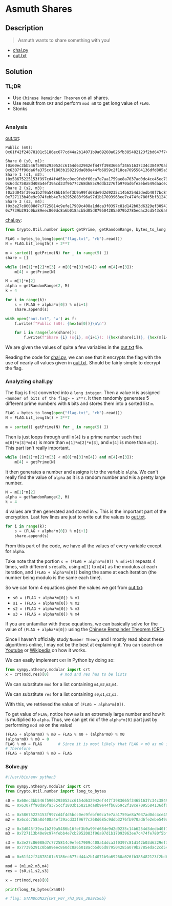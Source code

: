 # Asmuth Shares
## Description
> Asmuth wants to share something with you!

- [chal.py](https://github.com/YeoJongHan/CTF_WriteUps/blob/main/STANDCON_2022/Crypto/Asmuth%20Shares/challenge/chal.py)
- [out.txt](https://github.com/YeoJongHan/CTF_WriteUps/blob/main/STANDCON_2022/Crypto/Asmuth%20Shares/challenge/out.txt)

## Solution
### TL;DR
- Use `Chinese Remainder Theorem` on all shares.
- Use result from `CRT` and perform `mod m0` to get long value of `FLAG`.
- Stonks
#
### Analysis

[out.txt](https://github.com/YeoJongHan/CTF_WriteUps/blob/main/STANDCON_2022/Crypto/Asmuth%20Shares/challenge/out.txt):
```
Public (m0): 0x61f42f24878101c5186ec677cd44a2b14071b9a69260a026fb385482123f2bd647f74e8c569d3cad1c2d48ad6da58ceddd021c5d

Share 0 (s0, m1): (0x60ec3bb546f5905293052cc6154d632942ef447f3983665f34651637c34c384970abf40095368ffd426f5139ec3d1e07a868a830, 0x6307ff90da6fa375ccf1803b158219da8b9e44fb6859c2f18ce7095584136dfd805a5ac4ecea326c10863ed6e2e39ac82abc9c49)
Share 1 (s1, m2): (0x58675225153f997cd4f4d5bcc0ec9febf60ca7e7aa1759ae8a7037ad0dc4ce45ec79e49c3a1f8bb011adadc57e7d8a39bb845cad, 0x6cdc758a8d408a4ef39acd33f9677c268d685c9ddb3276fb970ad6fe2ebe549daace27fd7b05ca495ba3fe7fef9f9bbd23baf44d)
Share 2 (s2, m3): (0x3d045f39ea1b2f9a5486b16fef3b9a99fd68de9d2d9235c14b6254d3dedb40f7bc8f2087de7a111671426d83b6c9f1709ab90d89, 0x727113b40e9c974febb4e7cb2952083f96a97d1b17093963ee7c474fe780f5bf31241b540470c949593b363ca2c84d73584eb2f3)
Share 3 (s3, m4): (0x3e27c86088d7c7725814c9efe17909c408a1ddca3f0397c81d142b03d6329ef30941b558f22dc8bc20e752e4a6088a7067e76565, 0x7739b291c0ba89eec860dc8a6b018acb5d05d879504285a079b2785edac2cd543c6a86589071835d74f63524952910944b0977e7)
```
[chal.py](https://github.com/YeoJongHan/CTF_WriteUps/blob/main/STANDCON_2022/Crypto/Asmuth%20Shares/challenge/chal.py):
``` python
from Crypto.Util.number import getPrime, getRandomRange, bytes_to_long

FLAG = bytes_to_long(open("flag.txt", "rb").read())
N = FLAG.bit_length() + 2**7

m = sorted([ getPrime(N) for _ in range(5) ])
share = []

while ((m[1]*m[2]*m[3] < m[0]*m[3]*m[4]) and m[4]<m[3]):
	m[4] = getPrime(N)

M = m[1]*m[2]
alpha = getRandomRange(2, M)
k = 4

for i in range(k):
    s = (FLAG + alpha*m[0]) % m[i+1]
    share.append(s)

with open("out.txt", 'w') as f:
    f.write(f"Public (m0): {hex(m[0])}\n\n")

    for i in range(len(share)):
        f.write(f"Share {i} (s{i}, m{i+1}): ({hex(share[i])}, {hex(m[i+1])})\n")
```

We are given the values of quite a few variables in the [out.txt](https://github.com/YeoJongHan/CTF_WriteUps/blob/main/STANDCON_2022/Crypto/Asmuth%20Shares/challenge/out.txt) file.

Reading the code for [chal.py](https://github.com/YeoJongHan/CTF_WriteUps/blob/main/STANDCON_2022/Crypto/Asmuth%20Shares/challenge/chal.py), we can see that it encrypts the flag with the use of nearly all values given in [out.txt](https://github.com/YeoJongHan/CTF_WriteUps/blob/main/STANDCON_2022/Crypto/Asmuth%20Shares/challenge/out.txt). Should be fairly simple to decrypt the flag.

### Analyzing chall.py
The flag is first converted into a `long integer`. Then a value `N` is assigned `<number of bits of the flag> + 2**7`. It then randomly generates 5 different prime numbers with `N` bits and stores them into a sorted list `m`.
``` python
FLAG = bytes_to_long(open("flag.txt", "rb").read())
N = FLAG.bit_length() + 2**7

m = sorted([ getPrime(N) for _ in range(5) ])
```
Then is just loops through until `m[4]` is a prime number such that `m[0]*m[3]*m[4]` is more than `m[1]*m[2]*m[3]`, and `m[4]` is more than `m[3]`. This part isn't really important.
``` python
while ((m[1]*m[2]*m[3] < m[0]*m[3]*m[4]) and m[4]<m[3]):
	m[4] = getPrime(N)
```
It then generates a number and assigns it to the variable `alpha`. We can't really find the value of `alpha` as it is a random number and `M` is a pretty large number.
``` python
M = m[1]*m[2]
alpha = getRandomRange(2, M)
k = 4
```
4 values are then generated and stored in `s`. This is the important part of the encryption. Last few lines are just to write out the values to [out.txt](https://github.com/YeoJongHan/CTF_WriteUps/blob/main/STANDCON_2022/Crypto/Asmuth%20Shares/challenge/out.txt). 
``` python
for i in range(k):
    s = (FLAG + alpha*m[0]) % m[i+1]
    share.append(s)
```
From this part of the code, we have all the values of every variable except for `alpha`.

Take note that the portion `s = (FLAG + alpha*m[0]) % m[i+1]` repeats 4 times, with different `s` results, using `m[1]` to `m[4]` as the modulus at each iteration, and `(FLAG + alpha*m[0])` being the same at each iteration (the number being modulo is the same each time).

So we can form 4 equations given the values we got from [out.txt](https://github.com/YeoJongHan/CTF_WriteUps/blob/main/STANDCON_2022/Crypto/Asmuth%20Shares/challenge/out.txt):
- `s0 = (FLAG + alpha*m[0]) % m1`
- `s1 = (FLAG + alpha*m[0]) % m2`
- `s2 = (FLAG + alpha*m[0]) % m3`
- `s3 = (FLAG + alpha*m[0]) % m4`

If you are unfamiliar with these equations, we can basically solve for the value of `(FLAG + alpha*m[0])` using the [Chinese Remainder Theorem (CRT)](https://en.wikipedia.org/wiki/Chinese_remainder_theorem#:~:text=In%20mathematics%2C%20the%20Chinese%20remainder,are%20pairwise%20coprime%20).

Since I haven't officially study `Number Theory` and I mostly read about these algorithms online, I may not be the best at explaining it. You can search on [Youtube](https://www.youtube.com) or [Wikipedia](https://www.wikipedia.com) on how it works.

We can easily implement `CRT` in Python by doing so:
``` python
from sympy.ntheory.modular import crt
x = crt(mod,res)[0] 	# mod and res has to be lists
```
We can substitute `mod` for a list containing `m1`,`m2`,`m3`,`m4`.

We can substitute `res` for a list containing `s0`,`s1`,`s2`,`s3`.

With this, we retrieved the value of `(FLAG + alpha*m[0])`.

To get value of `FLAG`, notice how `m0` is an extremely large number and how it is multiplied to `alpha`. Thus, we can get rid of the `alpha*m[0]` part just by performing `mod m0` on the value!

``` python
(FLAG + alpha*m0) % m0 = FLAG % m0 + (alpha*m0) % m0
(alpha*m0) % m0 = 0
FLAG % m0 = FLAG       # Since it is most likely that FLAG < m0 as m0 is an extremely large number
# Therefore
(FLAG + alpha*m0) % m0 = FLAG
```

### Solve.py
``` python
#!/usr/bin/env python3

from sympy.ntheory.modular import crt
from Crypto.Util.number import long_to_bytes

s0 = 0x60ec3bb546f5905293052cc6154d632942ef447f3983665f34651637c34c384970abf40095368ffd426f5139ec3d1e07a868a830
m1 = 0x6307ff90da6fa375ccf1803b158219da8b9e44fb6859c2f18ce7095584136dfd805a5ac4ecea326c10863ed6e2e39ac82abc9c49

s1 = 0x58675225153f997cd4f4d5bcc0ec9febf60ca7e7aa1759ae8a7037ad0dc4ce45ec79e49c3a1f8bb011adadc57e7d8a39bb845cad
m2 = 0x6cdc758a8d408a4ef39acd33f9677c268d685c9ddb3276fb970ad6fe2ebe549daace27fd7b05ca495ba3fe7fef9f9bbd23baf44d

s2 = 0x3d045f39ea1b2f9a5486b16fef3b9a99fd68de9d2d9235c14b6254d3dedb40f7bc8f2087de7a111671426d83b6c9f1709ab90d89
m3 = 0x727113b40e9c974febb4e7cb2952083f96a97d1b17093963ee7c474fe780f5bf31241b540470c949593b363ca2c84d73584eb2f3

s3 = 0x3e27c86088d7c7725814c9efe17909c408a1ddca3f0397c81d142b03d6329ef30941b558f22dc8bc20e752e4a6088a7067e76565
m4 = 0x7739b291c0ba89eec860dc8a6b018acb5d05d879504285a079b2785edac2cd543c6a86589071835d74f63524952910944b0977e7

m0 = 0x61f42f24878101c5186ec677cd44a2b14071b9a69260a026fb385482123f2bd647f74e8c569d3cad1c2d48ad6da58ceddd021c5d

mod = [m1,m2,m3,m4]
res = [s0,s1,s2,s3]

x = crt(mod,res)[0]

print(long_to_bytes(x%m0))

# flag: STANDCON22{CRT_F0r_7h3_W1n_38a9c56b}
```

